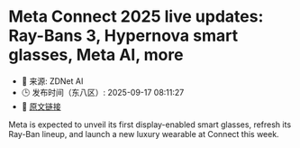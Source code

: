 # Meta Connect 2025 live updates: Ray-Bans 3, Hypernova smart glasses, Meta AI, more
- 📅 来源: ZDNet AI
- 🕒 发布时间（东八区）: 2025-09-17 08:11:27
- 🔗 [原文链接](https://www.zdnet.com/article/meta-connect-2025-live-updates-ray-bans-3-hypernova-smart-glasses-meta-ai-more/)

Meta is expected to unveil its first display-enabled smart glasses, refresh its Ray-Ban lineup, and launch a new luxury wearable at Connect this week.